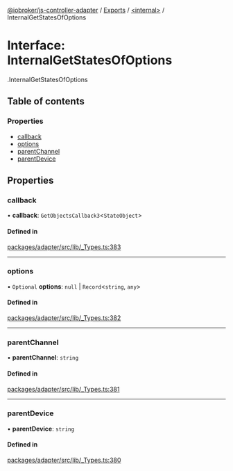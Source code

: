 [@iobroker/js-controller-adapter](../README.md) / [Exports](../modules.md) / [<internal\>](../modules/internal_.md) / InternalGetStatesOfOptions

# Interface: InternalGetStatesOfOptions

[<internal>](../modules/internal_.md).InternalGetStatesOfOptions

## Table of contents

### Properties

- [callback](internal_.InternalGetStatesOfOptions.md#callback)
- [options](internal_.InternalGetStatesOfOptions.md#options)
- [parentChannel](internal_.InternalGetStatesOfOptions.md#parentchannel)
- [parentDevice](internal_.InternalGetStatesOfOptions.md#parentdevice)

## Properties

### callback

• **callback**: `GetObjectsCallback3`<`StateObject`\>

#### Defined in

[packages/adapter/src/lib/_Types.ts:383](https://github.com/ioBroker/ioBroker.js-controller/blob/0021bff7/packages/adapter/src/lib/_Types.ts#L383)

___

### options

• `Optional` **options**: ``null`` \| `Record`<`string`, `any`\>

#### Defined in

[packages/adapter/src/lib/_Types.ts:382](https://github.com/ioBroker/ioBroker.js-controller/blob/0021bff7/packages/adapter/src/lib/_Types.ts#L382)

___

### parentChannel

• **parentChannel**: `string`

#### Defined in

[packages/adapter/src/lib/_Types.ts:381](https://github.com/ioBroker/ioBroker.js-controller/blob/0021bff7/packages/adapter/src/lib/_Types.ts#L381)

___

### parentDevice

• **parentDevice**: `string`

#### Defined in

[packages/adapter/src/lib/_Types.ts:380](https://github.com/ioBroker/ioBroker.js-controller/blob/0021bff7/packages/adapter/src/lib/_Types.ts#L380)
